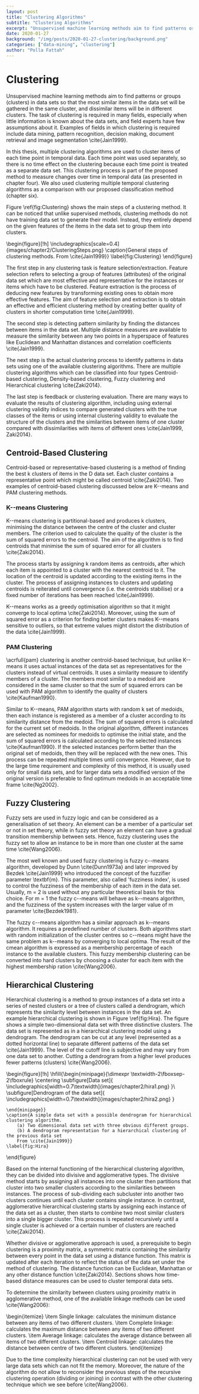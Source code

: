 ```yaml
---
layout: post
title: "Clustering Algorithms"
subtitle: "Clustering Algorithms"
excerpt: "Unsupervised machine learning methods aim to find patterns or groups (clusters) in data sets so that the most similar items in the data set will be gathered in the same cluster"
date: 2020-01-27
background: "/img/posts/2020-01-27-clustering/background.png"
categories: ["data-mining", "clustering"]
author: "Polla Fattah"
---
```


# Clustering

Unsupervised machine learning methods aim to find patterns or groups (clusters) in data sets so that the most similar items in the data set will be gathered in the same cluster, and dissimilar items will be in different clusters. The task of clustering is required in many fields, especially when little information is known about the data sets, and field experts have few assumptions about it. Examples of fields in which clustering is required include data mining, pattern recognition, decision making, document retrieval and image segmentation \cite{Jain1999}.

In this thesis, multiple clustering algorithms are used to cluster items of each time point in temporal data. Each time point was used separately, so there is no time effect on the clustering because each time point is treated as a separate data set. This clustering process is part of the proposed method to measure changes over time in temporal data (as presented in chapter four). We also used clustering multiple temporal clustering algorithms as a comparison with our proposed classification method (chapter six).

Figure \ref{fig:Clustering} shows the main steps of a clustering method. It can be noticed that unlike supervised methods, clustering methods do not have training data set to generate their model. Instead, they entirely depend on the given features of the items in the data set to group them into clusters.

\begin{figure}[!h]
\includegraphics[scale=0.4]{images/chapter2/ClusteringSteps.png}
\caption{General steps of clustering methods. From \cite{Jain1999}}
\label{fig:Clustering}
\end{figure}

The first step in any clustering task is feature selection/extraction. Feature selection refers to selecting a group of features (attributes) of the original data set which are most effective and representative for the instances or items which have to be clustered. Feature extraction is the process of deducing new features by transforming existing ones to obtain more effective features. The aim of feature selection and extraction is to obtain an effective and efficient clustering method by creating better quality of clusters in shorter computation time \cite{Jain1999}.

The second step is detecting pattern similarity by finding the distances between items in the data set. Multiple distance measures are available to measure the similarity between any two points in a hyperspace of features like Euclidean and Manhattan distances and correlation coefficients \cite{Jain1999}.

The next step is the actual clustering process to identify patterns in data sets using one of the available clustering algorithms. There are multiple clustering algorithms which can be classified into four types Centroid-based clustering, Density-based clustering, Fuzzy clustering and Hierarchical clustering \cite{Zaki2014}.

The last step is feedback or clustering evaluation. There are many ways to evaluate the results of clustering algorithm, including using external clustering validity indices to compare generated clusters with the true classes of the items or using internal clustering validity to evaluate the structure of the clusters and the similarities between items of one cluster compared with dissimilarities with items of different ones \cite{Jain1999, Zaki2014}.

## Centroid-Based Clustering

Centroid-based or representative-based clustering is a method of finding the best k clusters of items in the D data set. Each cluster contains a representative point which might be called centroid \cite{Zaki2014}. Two examples of centroid-based clustering discussed below are K--means and PAM clustering methods.

### K--means Clustering

K--means clustering is partitional-based and produces k clusters, minimising the distance between the centre of the cluster and cluster members. The criterion used to calculate the quality of the cluster is the sum of squared errors to the centroid. The aim of the algorithm is to find centroids that minimise the sum of squared error for all clusters \cite{Zaki2014}.

The process starts by assigning k random items as centroids, after which each item is appointed to a cluster with the nearest centroid to it. The location of the centroid is updated according to the existing items in the cluster. The process of assigning instances to clusters and updating centroids is reiterated until convergence (i.e. the centroids stabilise) or a fixed number of iterations has been reached \cite{Jain1999}.

K--means works as a greedy optimisation algorithm so that it might converge to local optima \cite{Zaki2014}. Moreover, using the sum of squared error as a criterion for finding better clusters makes K--means sensitive to outliers, so that extreme values might distort the distribution of the data \cite{Jain1999}.

### PAM Clustering

\acrfull{pam} clustering is another centroid-based technique, but unlike K--means it uses actual instances of the data set as representatives for the clusters instead of virtual centroids. It uses a similarity measure to identify members of a cluster. The members most similar to a medoid are considered in the same cluster so that the sum of squared errors can be used with PAM algorithm to identify the quality of clusters \cite{Kaufman1990}.

Similar to K--means, PAM algorithm starts with random k set of medoids, then each instance is registered as a member of a cluster according to its similarity distance from the medoid. The sum of squared errors is calculated for the current set of medoids. In the original algorithm, different instances are selected as nominees for medoids to optimise the initial state, and the sum of squared errors is calculated according to the selected instances \cite{Kaufman1990}. If the selected instances perform better than the original set of medoids, then they will be replaced with the new ones. This process can be repeated multiple times until convergence. However, due to the large time requirement and complexity of this method, it is usually used only for small data sets, and for larger data sets a modified version of the original version is preferable to find optimum medoids in an acceptable time frame \cite{Ng2002}.

## Fuzzy Clustering

Fuzzy sets are used in fuzzy logic and can be considered as a generalisation of set theory. An element can be a member of a particular set or not in set theory, while in fuzzy set theory an element can have a gradual transition membership between sets. Hence, fuzzy clustering uses the fuzzy set to allow an instance to be in more than one cluster at the same time \cite{Wang2006}.

The most well known and used fuzzy clustering is fuzzy c--means algorithm, developed by Dunn \cite{Dunn1973a} and later improved by Bezdek \cite{Jain1999} who introduced the concept of the fuzzifier parameter \textbf{m}. This parameter, also called 'fuzziness index', is used to control the fuzziness of the membership of each item in the data set. Usually, m = 2 is used without any particular theoretical basis for this choice. For m = 1 the fuzzy c--means will behave as k--means algorithm, and the fuzziness of the system increases with the larger value of m parameter \cite{Bezdek1981}.

The fuzzy c--means algorithm has a similar approach as k--means algorithm. It requires a predefined number of clusters. Both algorithms start with random initialization of the cluster centres so c--means might have the same problem as k--means by converging to local optima. The result of the cmean algorithm is expressed as a membership percentage of each instance to the available clusters. This fuzzy membership clustering can be converted into hard clusters by choosing a cluster for each item with the highest membership ration \cite{Wang2006}.

## Hierarchical Clustering

Hierarchical clustering is a method to group instances of a data set into a series of nested clusters or a tree of clusters called a dendrogram, which represents the similarity level between instances in the data set. An example hierarchical clustering is shown in Figure \ref{fig:Hira}. The figure shows a simple two-dimensional data set with three distinctive clusters. The data set is represented as in a hierarchical clustering model using a dendrogram. The dendrogram can be cut at any level (represented as a dotted horizontal line) to separate different patterns of the data set \cite{Jain1999}. The level of the cutoff line is subjective and may vary from one data set to another. Cutting a dendrogram from a higher level produces fewer patterns (clusters) \cite{Wang2006}.

\begin{figure}[!h]
\hfill{\begin{minipage}{\dimexpr \textwidth-2\fboxsep-2\fboxrule}
\centering
\subfigure[Data set]{
\includegraphics[width=0.7\textwidth]{images/chapter2/hira1.png}
}\\
\subfigure[Dendrogram of the data set]{
\includegraphics[width=0.7\textwidth]{images/chapter2/hira2.png}
}

    \end{minipage}}
    \caption{A simple data set with a possible dendrogram for hierarchical clustering algorithm.
        (a) Two dimensional data set with three obvious different groups.
        (b) A dendrogram representation for a hierarchical clustering of the previous data set
        From \cite{Jain1999}}
    \label{fig:Hira}

\end{figure}

Based on the internal functioning of the hierarchical clustering algorithm, they can be divided into divisive and agglomerative types. The divisive method starts by assigning all instances into one cluster then partitions that cluster into two smaller clusters according to the similarities between instances. The process of sub-dividing each subcluster into another two clusters continues until each cluster contains single instance. In contrast, agglomerative hierarchical clustering starts by assigning each instance of the data set as a cluster, then starts to combine two most similar clusters into a single bigger cluster. This process is repeated recursively until a single cluster is achieved or a certain number of clusters are reached \cite{Zaki2014}.

Whether divisive or agglomerative approach is used, a prerequisite to begin clustering is a proximity matrix, a symmetric matrix containing the similarity between every point in the data set using a distance function. This matrix is updated after each iteration to reflect the status of the data set under the method of clustering. The distance function can be Euclidean, Manhattan or any other distance function \cite{Zaki2014}. Sections shows how time-based distance measures can be used to cluster temporal data sets.

To determine the similarity between clusters using proximity matrix in agglomerative method, one of the available linkage methods can be used \cite{Wang2006}:

\begin{itemize}
\item Single linkage: calculates the minimum distance between any items of two different clusters.
\item Complete linkage: calculates the maximum distance between any items of two different clusters.
\item Average linkage: calculates the average distance between all items of two different clusters.
\item Centroid linkage: calculates the distance between centre of two different clusters.
\end{itemize}

Due to the time complexity hierarchical clustering can not be used with very large data sets which can not fit the memory. Moreover, the nature of the algorithm do not allow to reconsider the previous steps of the recursive clustering operation (dividing or joining) in contrast with the other clustering technique which we see before \cite{Wang2006}.
